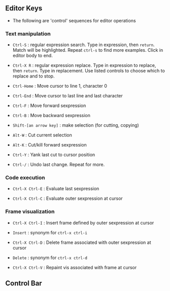 
## Editor Keys

* The following are 'control' sequences for editor operations

### Text manipulation

  * `Ctrl-S` : regular expression search. Type in expression, then `return`. Match will be highlighted. Repeat `ctrl-s` to find more examples. Click in editor body to end.

  * `Ctrl-X R` : regular expression replace. Type in expression to replace, then `return`. Type in replacement. Use listed controls to choose which to replace and to stop.

  * `Ctrl-Home` : Move cursor to line 1, character 0

  * `Ctrl-End`  : Move cursor to last line and last character

  * `Ctrl-F` : Move forward sexpression

  * `Ctrl-B` : Move backward sexpression

  * `Shift-[an arrow key]` : make selection (for cutting, copying)

  * `Alt-W` : Cut current selection

  * `Alt-K` : Cut/kill forward sexpression

  * `Ctrl-Y` : Yank last cut to cursor position

  * `Ctrl-/` : Undo last change. Repeat for more.


### Code execution

  * `Ctrl-X Ctrl-E` : Evaluate last sexpression

  * `Ctrl-X Ctrl-C` : Evaluate outer sexpression at cursor


### Frame visualization

  * `Ctrl-X Ctrl-I` : Insert frame defined by outer sexpression at cursor
  * `Insert` : synonym for `ctrl-x ctrl-i`

  * `Ctrl-X Ctrl-D` : Delete frame associated with outer sexpression at cursor
  * `Delete` : synonym for `ctrl-x ctrl-d`

  * `Ctrl-X Ctrl-V` : Repaint vis associated with frame at cursor


## Control Bar